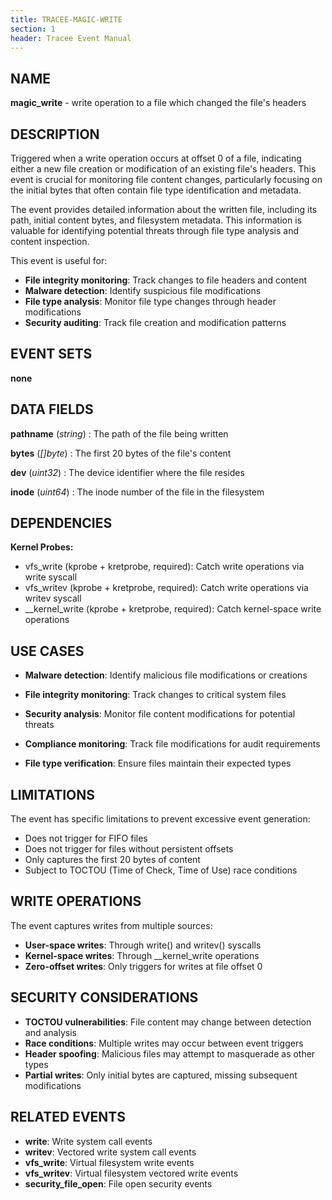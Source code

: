 ```yaml
---
title: TRACEE-MAGIC-WRITE
section: 1
header: Tracee Event Manual
---
```


## NAME

**magic_write** - write operation to a file which changed the file's headers

## DESCRIPTION

Triggered when a write operation occurs at offset 0 of a file, indicating either a new file creation or modification of an existing file's headers. This event is crucial for monitoring file content changes, particularly focusing on the initial bytes that often contain file type identification and metadata.

The event provides detailed information about the written file, including its path, initial content bytes, and filesystem metadata. This information is valuable for identifying potential threats through file type analysis and content inspection.

This event is useful for:

- **File integrity monitoring**: Track changes to file headers and content
- **Malware detection**: Identify suspicious file modifications
- **File type analysis**: Monitor file type changes through header modifications
- **Security auditing**: Track file creation and modification patterns

## EVENT SETS

**none**

## DATA FIELDS

**pathname** (*string*)
: The path of the file being written

**bytes** (*[]byte*)
: The first 20 bytes of the file's content

**dev** (*uint32*)
: The device identifier where the file resides

**inode** (*uint64*)
: The inode number of the file in the filesystem

## DEPENDENCIES

**Kernel Probes:**

- vfs_write (kprobe + kretprobe, required): Catch write operations via write syscall
- vfs_writev (kprobe + kretprobe, required): Catch write operations via writev syscall
- __kernel_write (kprobe + kretprobe, required): Catch kernel-space write operations

## USE CASES

- **Malware detection**: Identify malicious file modifications or creations

- **File integrity monitoring**: Track changes to critical system files

- **Security analysis**: Monitor file content modifications for potential threats

- **Compliance monitoring**: Track file modifications for audit requirements

- **File type verification**: Ensure files maintain their expected types

## LIMITATIONS

The event has specific limitations to prevent excessive event generation:

- Does not trigger for FIFO files
- Does not trigger for files without persistent offsets
- Only captures the first 20 bytes of content
- Subject to TOCTOU (Time of Check, Time of Use) race conditions

## WRITE OPERATIONS

The event captures writes from multiple sources:

- **User-space writes**: Through write() and writev() syscalls
- **Kernel-space writes**: Through __kernel_write operations
- **Zero-offset writes**: Only triggers for writes at file offset 0

## SECURITY CONSIDERATIONS

- **TOCTOU vulnerabilities**: File content may change between detection and analysis
- **Race conditions**: Multiple writes may occur between event triggers
- **Header spoofing**: Malicious files may attempt to masquerade as other types
- **Partial writes**: Only initial bytes are captured, missing subsequent modifications

## RELATED EVENTS

- **write**: Write system call events
- **writev**: Vectored write system call events
- **vfs_write**: Virtual filesystem write events
- **vfs_writev**: Virtual filesystem vectored write events
- **security_file_open**: File open security events
